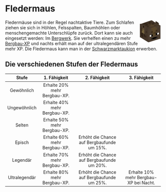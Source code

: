 # Fledermaus

<img align="right" width="70" eight="75" src="../../../assets/image/pets/Fledermaus.png">

Fledermäuse sind in der Regel nachtaktive Tiere. Zum Schlafen ziehen sie sich in Höhlen, Felsspalten, Baumhöhlen oder menschengemachte Unterschlüpfe zurück. Dort kann sie auch eingesetzt werden: Im [Bergwerk](../../pages/gebäude/bergbau.md). Sie verhelfen einen zu mehr [Bergbau-XP](../../pages/skills/bergbau.md) und nachts erhält man auf der ultralegendären Stufe mehr XP.
Die Fledermaus kann man in der [Schwarzmarktaukion](../../pages/orte/schwarzmarkt.md) erwerben.

## Die verschiedenen Stufen der Fledermaus

| Stufe | 1. Fähigkeit | 2. Fähigkeit | 3. Fähigkeit |
|:-:|:-:|:-:|:-:|
| Gewöhnlich | Erhalte 20% mehr Bergbau-XP. |
| Ungewöhnlich | Erhalte 40% mehr Bergbau-XP. |
| Selten | Erhalte 50% mehr Bergbau-XP. |
| Episch | Erhalte 60% mehr Bergbau-XP. | Erhöht die Chance auf Bergbaufunde um 15%. |
| Legendär | Erhalte 70% mehr Bergbau-XP. | Erhöht die Chance auf Bergbaufunde um 20%. |
| Ultralegendär | Erhalte 80% mehr Bergbau-XP. | Erhöht die Chance auf Bergbaufunde um 25%. | Erhalte 10% mehr Bergbau-XP bei Nacht. |
